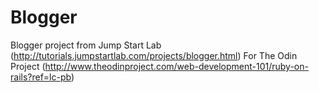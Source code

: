 # Blogger
Blogger project from Jump Start Lab (http://tutorials.jumpstartlab.com/projects/blogger.html)
For The Odin Project (http://www.theodinproject.com/web-development-101/ruby-on-rails?ref=lc-pb)

